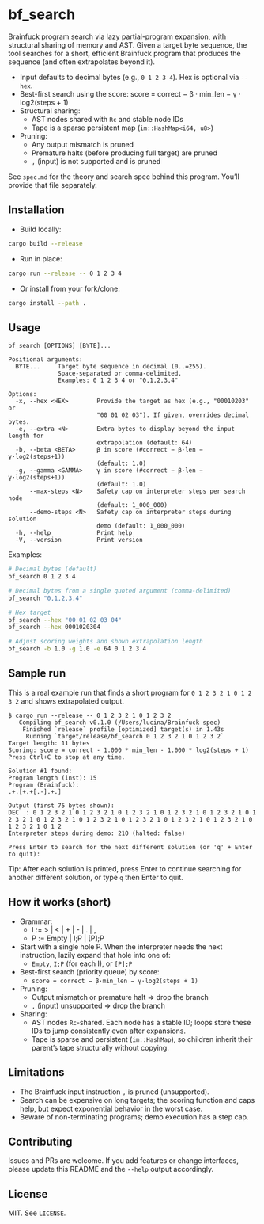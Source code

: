 # bf_search

Brainfuck program search via lazy partial-program expansion, with
structural sharing of memory and AST. Given a target byte sequence, the
tool searches for a short, efficient Brainfuck program that produces the
sequence (and often extrapolates beyond it).

- Input defaults to decimal bytes (e.g., `0 1 2 3 4`). Hex is optional
  via `--hex`.
- Best-first search using the score:
  score = correct − β · min_len − γ · log2(steps + 1)
- Structural sharing:
  - AST nodes shared with `Rc` and stable node IDs
  - Tape is a sparse persistent map (`im::HashMap<i64, u8>`)
- Pruning:
  - Any output mismatch is pruned
  - Premature halts (before producing full target) are pruned
  - `,` (input) is not supported and is pruned

See `spec.md` for the theory and search spec behind this program. You’ll
provide that file separately.

## Installation

- Build locally:

```bash
cargo build --release
```

- Run in place:

```bash
cargo run --release -- 0 1 2 3 4
```

- Or install from your fork/clone:

```bash
cargo install --path .
```

## Usage

```text
bf_search [OPTIONS] [BYTE]...

Positional arguments:
  BYTE...     Target byte sequence in decimal (0..=255).
              Space-separated or comma-delimited.
              Examples: 0 1 2 3 4 or "0,1,2,3,4"

Options:
  -x, --hex <HEX>        Provide the target as hex (e.g., "00010203" or
                         "00 01 02 03"). If given, overrides decimal bytes.
  -e, --extra <N>        Extra bytes to display beyond the input length for
                         extrapolation (default: 64)
  -b, --beta <BETA>      β in score (#correct − β·len − γ·log2(steps+1))
                         (default: 1.0)
  -g, --gamma <GAMMA>    γ in score (#correct − β·len − γ·log2(steps+1))
                         (default: 1.0)
      --max-steps <N>    Safety cap on interpreter steps per search node
                         (default: 1_000_000)
      --demo-steps <N>   Safety cap on interpreter steps during solution
                         demo (default: 1_000_000)
  -h, --help             Print help
  -V, --version          Print version
```

Examples:

```bash
# Decimal bytes (default)
bf_search 0 1 2 3 4

# Decimal bytes from a single quoted argument (comma-delimited)
bf_search "0,1,2,3,4"

# Hex target
bf_search --hex "00 01 02 03 04"
bf_search --hex 0001020304

# Adjust scoring weights and shown extrapolation length
bf_search -b 1.0 -g 1.0 -e 64 0 1 2 3 4
```

## Sample run

This is a real example run that finds a short program for
`0 1 2 3 2 1 0 1 2 3 2` and shows extrapolated output.

```text
$ cargo run --release -- 0 1 2 3 2 1 0 1 2 3 2
   Compiling bf_search v0.1.0 (/Users/lucina/Brainfuck spec)
    Finished `release` profile [optimized] target(s) in 1.43s
     Running `target/release/bf_search 0 1 2 3 2 1 0 1 2 3 2`
Target length: 11 bytes
Scoring: score = correct - 1.000 * min_len - 1.000 * log2(steps + 1)
Press Ctrl+C to stop at any time.

Solution #1 found:
Program length (inst): 15
Program (Brainfuck):
.+.[+.+[.-].+.]

Output (first 75 bytes shown):
DEC  : 0 1 2 3 2 1 0 1 2 3 2 1 0 1 2 3 2 1 0 1 2 3 2 1 0 1 2 3 2 1 0 1 2 3 2 1 0 1 2 3 2 1 0 1 2 3 2 1 0 1 2 3 2 1 0 1 2 3 2 1 0 1 2 3 2 1 0 1 2 3 2 1 0 1 2
Interpreter steps during demo: 210 (halted: false)

Press Enter to search for the next different solution (or 'q' + Enter to quit):
```

Tip: After each solution is printed, press Enter to continue searching
for another different solution, or type `q` then Enter to quit.

## How it works (short)

- Grammar:
  - I := > | < | + | - | . | ,
  - P := Empty | I;P | [P];P
- Start with a single hole P. When the interpreter needs the next
  instruction, lazily expand that hole into one of:
  - `Empty`, `I;P` (for each I), or `[P];P`
- Best-first search (priority queue) by score:
  - `score = correct − β·min_len − γ·log2(steps + 1)`
- Pruning:
  - Output mismatch or premature halt => drop the branch
  - `,` (input) unsupported => drop the branch
- Sharing:
  - AST nodes `Rc`-shared. Each node has a stable ID; loops store these
    IDs to jump consistently even after expansions.
  - Tape is sparse and persistent (`im::HashMap`), so children inherit
    their parent’s tape structurally without copying.

## Limitations

- The Brainfuck input instruction `,` is pruned (unsupported).
- Search can be expensive on long targets; the scoring function and caps
  help, but expect exponential behavior in the worst case.
- Beware of non-terminating programs; demo execution has a step cap.

## Contributing

Issues and PRs are welcome. If you add features or change interfaces,
please update this README and the `--help` output accordingly.

## License

MIT. See `LICENSE`.

